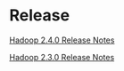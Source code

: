 # Release

[Hadoop 2.4.0 Release Notes](http://hadoop.apache.org/docs/r2.4.0/hadoop-project-dist/hadoop-common/releasenotes.html)

[Hadoop 2.3.0 Release Notes](http://hadoop.apache.org/docs/r2.3.0/hadoop-project-dist/hadoop-common/releasenotes.html)
